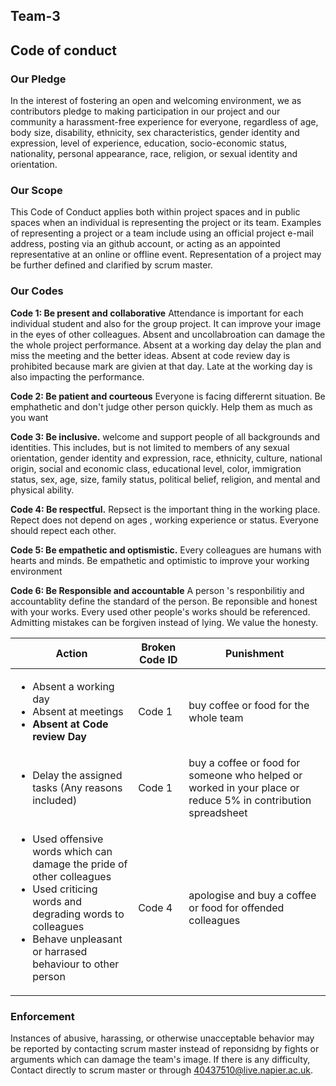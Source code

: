 ## Team-3
## Code of conduct

### Our Pledge
In the interest of fostering an open and welcoming environment, we as contributors pledge to making participation in our project and our community a harassment-free experience for everyone, regardless of age, body size, disability, ethnicity, sex characteristics, gender identity and expression, level of experience, education, socio-economic status, nationality, personal appearance, race, religion, or sexual identity and orientation.

### Our Scope
This Code of Conduct applies both within project spaces and in public spaces when an individual is representing the project or its team. Examples of representing a project or a team include using an official project e-mail address, posting via an github account, or acting as an appointed representative at an online or offline event. Representation of a project may be further defined and clarified by scrum master.

### Our Codes

**Code 1: Be present and collaborative** Attendance is important for each individual student and also for the group project. It can improve your image in the eyes of other colleagues. Absent and uncollabroation can damage the the whole project performance. Absent at a working day delay the plan and miss the meeting and the better ideas. Absent at code review day is prohibited because mark are givien at that day. Late at the working day is also impacting the performance.

**Code 2: Be patient and courteous** Everyone is facing differernt situation. Be emphathetic and don't judge other person quickly. Help them as much as you want

**Code 3: Be inclusive.** welcome and support people of all backgrounds and identities. This includes, but is not limited to members of any sexual orientation, gender identity and expression, race, ethnicity, culture, national origin, social and economic class, educational level, color, immigration status, sex, age, size, family status, political belief, religion, and mental and physical ability.

**Code 4: Be respectful.** Repsect is the important thing in the working place. Repect does not depend on ages , working experience or status. Everyone should repect each other.

**Code 5: Be empathetic and optismistic.** Every colleagues are humans with hearts and minds. Be empathetic and optimistic to improve your working environment

**Code 6: Be Responsible and accountable** A person 's responbilitiy and accountablity define the standard of the person. Be reponsible and honest with your works. Every used other people's works should be referenced. Admitting mistakes can be forgiven instead of lying. We value the honesty.

| Action | Broken Code ID| Punishment|
|----|-----|----|
|<ul> <li>Absent a working day</li><li>Absent at meetings</li><li>**Absent at Code review Day**</li></ul>|Code 1| buy coffee or food for the whole team|
|<ul><li>Delay the assigned tasks (Any reasons included) </li></ul>|Code 1|buy a coffee or food for someone who helped or worked in your place or reduce 5% in contribution spreadsheet|
|<ul> <li>Used offensive words which can damage the pride of other colleagues </li><li> Used criticing words and degrading words to colleagues</li> <li>Behave unpleasant or harrased behaviour to other person</li><ul> | Code 4| apologise and buy a coffee or food for offended colleagues|


### Enforcement
Instances of abusive, harassing, or otherwise unacceptable behavior may be reported by contacting scrum master instead of reponsidng by fights or arguments which can damage the team's image. If there is any difficulty, Contact directly to scrum master or through 40437510@live.napier.ac.uk.
